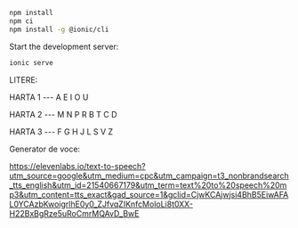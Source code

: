 
   ```bash
   npm install
   npm ci
   npm install -g @ionic/cli
   ```

Start the development server:

   ```bash
   ionic serve
   ```


 LITERE:

 HARTA 1 ---   A E I O U

 HARTA 2  ---   M N P R B T C D 

 HARTA 3  ---   F G H J L S V Z 



 Generator de voce:  
 
 https://elevenlabs.io/text-to-speech?utm_source=google&utm_medium=cpc&utm_campaign=t3_nonbrandsearch_tts_english&utm_id=21540667179&utm_term=text%20to%20speech%20mp3&utm_content=tts_exact&gad_source=1&gclid=CjwKCAjwjsi4BhB5EiwAFAL0YCAzbKwoigrlhE0y0_ZJfvqZIKnfcMoloLi8t0XX-H22BxBgRze5uRoCmrMQAvD_BwE
